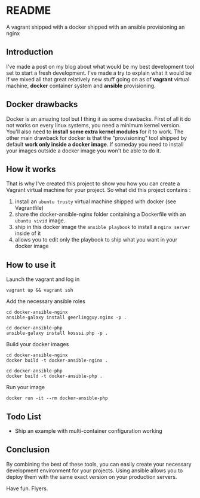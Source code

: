 README
======

A vagrant shipped with a docker shipped with an ansible provisioning an nginx

Introduction
------------

I've made a post on my blog about what would be my best development tool set to start a fresh development. I've made a try to explain what it would be if we mixed all that great relatively new stuff going on as of **vagrant** virtual machine, **docker** container system and **ansible** provisioning.

Docker drawbacks
----------------

Docker is an amazing tool but I thing it as some drawbacks. First of all it do not works on every linux systems, you need a minimum kernel version. You'll also need to **install some extra kernel modules** for it to work. The other main drawback for docker is that the "provisioning" tool shipped by default **work only inside a docker image**. If someday you need to install your images outside a docker image you won't be able to do it.

How it works
------------

That is why I've created this project to show you how you can create a Vagrant virtual machine for your project. So what did this project contains :
  1. install an ``ubuntu trusty`` virtual machine shipped with docker (see Vagrantfile)
  2. share the docker-ansible-nginx folder containing a Dockerfile with an ``ubuntu vivid`` image.
  3. ship in this docker image the ``ansible playbook`` to install a ``nginx server`` inside of it
  4. allows you to edit only the playbook to ship what you want in your docker image

How to use it
-------------

Launch the vagrant and log in

```
vagrant up && vagrant ssh
```

Add the necessary ansible roles

```
cd docker-ansible-nginx
ansible-galaxy install geerlingguy.nginx -p .
```

```
cd docker-ansible-php
ansible-galaxy install kosssi.php -p .
```

Build your docker images

```
cd docker-ansible-nginx
docker build -t docker-ansible-nginx .
```

```
cd docker-ansible-php
docker build -t docker-ansible-php .
```

Run your image

```
docker run -it --rm docker-ansible-php
```

Todo List
---------

 - Ship an example with multi-container configuration working

Conclusion
----------

By combining the best of these tools, you can easily create your necessary development environment for your projects. Using ansible allows you to deploy them with the same exact version on your production servers.

Have fun. Flyers.
